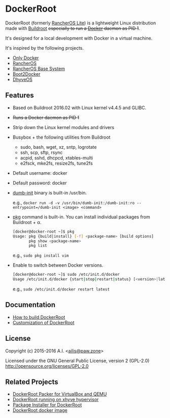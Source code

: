 # DockerRoot

DockerRoot (formerly [RancherOS Lite](https://github.com/ailispaw/rancheros-lite)) is a lightweight Linux distribution made with [Buildroot](http://buildroot.uclibc.org/) ~~especially to run a [Docker](https://www.docker.com/) daemon as PID 1~~.

It's designed for a local development with Docker in a virtual machine.

It's inspired by the following projects.

- [Only Docker](https://github.com/ibuildthecloud/only-docker)
- [RancherOS](https://github.com/rancherio/os)
- [RancherOS Base System](https://github.com/rancher/os-base)
- [Boot2Docker](https://github.com/boot2docker/boot2docker)
- [DhyveOS](https://github.com/nlf/dhyve-os)

## Features

- Based on Buildroot 2016.02 with Linux kernel v4.4.5 and GLIBC.
- ~~Runs a Docker daemon as PID 1~~
- Strip down the Linux kernel modules and drivers
- Busybox + the following utilities from Buildroot
	- sudo, bash, wget, xz, sntp, logrotate
	- ssh, scp, sftp, rsync
	- acpid, sshd, dhcpcd, xtables-multi
	- e2fsck, mke2fs, resize2fs, tune2fs
- Default username: docker
- Default password: docker
- [dumb-init](https://github.com/Yelp/dumb-init) binary is built-in /usr/bin.

	e.g., `docker run -d -v /usr/bin/dumb-init:/dumb-init:ro --entrypoint=/dumb-init <image> <command>`

- [pkg](https://github.com/ailispaw/docker-root-pkg) command is built-in. You can install individual packages from Buildroot + &alpha;.

	```bash
	[docker@docker-root ~]$ pkg
	Usage: pkg {build|install} [-f] <package-name> [build options]
	       pkg show <package-name>
	       pkg list
	```

	e.g., `sudo pkg install vim`

- Enable to switch between Docker versions.

	```bash
	[docker@docker-root ~]$ sudo /etc/init.d/docker
	Usage /etc/init.d/docker {start|stop|restart|status} [<version>|latest|default]
	```

	e.g., `sudo /etc/init.d/docker restart latest`

## Documentation

- [How to build DockerRoot](https://github.com/ailispaw/docker-root/blob/master/docs/build.md)
- [Customization of DockerRoot](https://github.com/ailispaw/docker-root/blob/master/docs/customization.md)

## License

Copyright (c) 2015-2016 A.I. &lt;ailis@paw.zone&gt;

Licensed under the GNU General Public License, version 2 (GPL-2.0)  
http://opensource.org/licenses/GPL-2.0

## Related Projects

- [DockerRoot Packer for VirtualBox and QEMU](https://github.com/ailispaw/docker-root-packer)
- [DockerRoot running on xhyve hypervisor](https://github.com/ailispaw/docker-root-xhyve)
- [Package Installer for DockerRoot](https://github.com/ailispaw/docker-root-pkg)
- [DockerRoot docker image](https://github.com/ailispaw/docker-root-docker-image)
